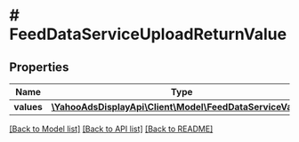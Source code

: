 # # FeedDataServiceUploadReturnValue

## Properties

Name | Type | Description | Notes
------------ | ------------- | ------------- | -------------
**values** | [**\YahooAdsDisplayApi\Client\Model\FeedDataServiceValue[]**](FeedDataServiceValue.md) |  | [optional]

[[Back to Model list]](../../README.md#models) [[Back to API list]](../../README.md#endpoints) [[Back to README]](../../README.md)

